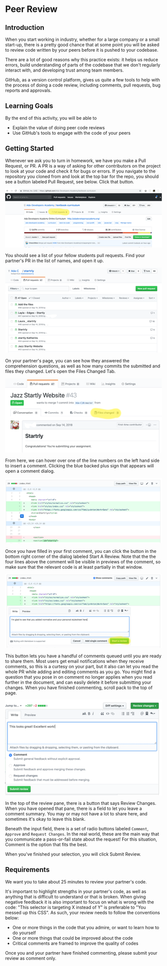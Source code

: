 # Peer Review

## Introduction

When you start working in industry, whether for a large company or a small start-up, there is a pretty good chance that at some point you will be asked to review code written by your peers before it is pushed to your codebase. 

There are a lot of good reasons why this practice exists: it helps us reduce errors, build understanding of parts of the codebase that we don't regularly interact with, and developing trust among team members.

GitHub, as a version control platform, gives us quite a few tools to help with the process of doing a code review, including comments, pull requests, bug reports and approvals.

## Learning Goals

By the end of this activity, you will be able to
- Explain the value of doing peer code reviews
- Use GitHub's tools to engage with the code of your peers

## Getting Started

Whenever we ask you to turn in homework, we have you make a Pull Request, or PR. A PR is a way of asking for other contributors on the project to look at your code and check it for bugs or errors. If you navigate to the repository you cloned from and look at the top bar for the repo, you should see a button labeled Pull Request, see below. Click that button.

![A GitHub Repo main page. The Pull Request button is thrid from the left, after Code and Issues](.images/pull-request-highlight.png "A screenshot of a GitHub Repo main page. The Pull Request button is thrid from the left, after Code and Issues")

You should see a list of your fellow students pull requests. Find your partner's PR in the list of names, and open it up.

![A list of pull requests on GitHub. The names of students are the titles of many of the pull requests.](.images/student-submissions.png "A list of pull requests on GitHub. The names of students are the titles of many of the pull requests.")

On your partner's page, you can see how they answered the comprehension questions, as well as how many commits the submitted and files they changed. Let's open the Files Changed Tab.

![An example of a student's Startrly pull request. The Files Changed tab is on the second line of tabs, and is the fourth from the left.](.images/on-the-branch.png "An example of a student's Startrly pull request. The Files Changed tab is on the second line of tabs, and is the fourth from the left.")

From here, we can hover over one of the line numbers on the left hand side to insert a comment. Clicking the blue backed plus sign that appears will open a comment dialog. 

![This image shows a page of code on GitHub. A blue backed plus sign appears on the left hand side of one of the lines.](.images/hover-to-comment.png "This image shows a page of code on GitHub. A blue backed plus sign appears on the left hand side of one of the lines.")

Once you have filled in your first comment, you can click the button in the bottom right corner of the dialog labeled Start A Review. Note that the the four lines above the comment will be visible in previews of the comment, so make sure that the relevant code is at least partially in that window.

![This image shows a comment that is completed. A button in the bottom right corner of the dialog reads Start A Review.](.images/start-a-review.png "This image shows a comment that is completed. A button in the bottom right corner of the dialog reads Start A Review.")

 This button lets you have a handful of comments queued until you are ready to share them. Most users get email notifications when they receive comments, so this is a curtesy on your part, but it also can let you read the whole PR while adding and editing comments as you go. You might find a question that you pose in on comment no longer applies when you read further in the document, and can easily delete it before submitting your changes. When you have finished commenting, scroll pack to the top of page.

 ![The 'Review Changes' button is opened and a comment for the whole review has been entered. At the bottom left of the dialog, there is a 'Submit Review' button.](.images/submit-it.png "The 'Review Changes' button is opened and a comment for the whole review has been entered. At the bottom left of the dialog, there is a 'Submit Review' button.")

 In the top of the review pane, there is a button that says Review Changes. When you have opened that pane, there is a field to let you leave a comment summary. You may or may not have a lot to share here, and sometimes it's okay to leave this blank.

 Beneath the input field, there is a set of radio buttons labeled `Comment`, `Approve` and `Request Changes`. In the real world, these are the main way that you communicate a pass-or-fail state about the request! For this situation, Comment is the option that fits the best.

 When you've finished your selection, you will click Submit Review.

## Requirements

We want you to take about 25 minutes to review your partner's code.

It's important to highlight strengths in your partner's code, as well as anything that is difficult to understand or that is broken. When giving negative feedback it is also important to focus on what is wrong with the code: "This selector is targeting X instead of Y" is preferable to "You messed up this CSS". As such, your review needs to follow the conventions below:

- One or more things in the code that you admire, or want to learn how to do yourself
- One or more things that could be improved about the code
- Critical comments are framed to improve the quality of codes

Once you and your partner have finished commenting, please submit your review as comment only.